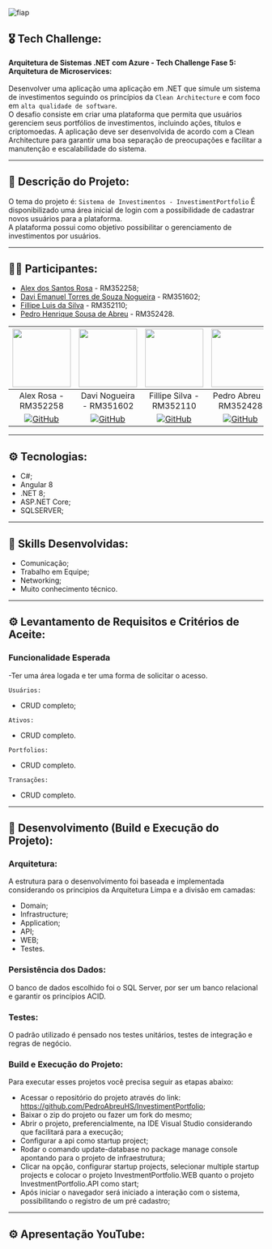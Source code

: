 ![fiap](https://github.com/daviEmanuelNogueira/Crm/assets/104274261/1c28656a-8218-41ed-aeed-5aeae252becc)

## 🎖️ Tech Challenge:
**Arquitetura de Sistemas .NET com Azure - Tech Challenge Fase 5: Arquitetura de Microservices:** <br>
<br>
Desenvolver uma aplicação uma aplicação em .NET que simule um sistema de investimentos seguindo os princípios da `Clean Architecture` e com foco em `alta qualidade de software`. <br>
O desafio consiste em criar uma plataforma que permita que usuários gerenciem seus portfólios de investimentos, incluindo ações, títulos e criptomoedas. A aplicação deve ser desenvolvida de acordo com a Clean Architecture para garantir uma boa separação de preocupações e facilitar a manutenção e escalabilidade do sistema.
__________________________________________________________________________________________________________________________________________________________________________________________________________________________________________________________________________________

## 📱 Descrição do Projeto:
O tema do projeto é: `Sistema de Investimentos - InvestimentPortfolio` 
É disponibilizado uma área inicial de login com a possibilidade de cadastrar novos usuários para a plataforma.<br>
A plataforma possui como objetivo possibilitar o gerenciamento de investimentos por usuários.

__________________________________________________________________________________________________________________________________________________________________________________________________________________________________________________________________________________

## 💂‍♀️ Participantes: 

- [Alex dos Santos Rosa](https://github.com/aleqsrosa) - RM352258; 
- [Davi Emanuel Torres de Souza Nogueira](https://github.com/daviEmanuelNogueira) - RM351602;
- [Fillipe Luis da Silva](https://github.com/fillipelsilva) - RM352110;
- [Pedro Henrique Sousa de Abreu](https://github.com/PedroAbreuHS) - RM352428.

| [<img loading= "lazy" src = "https://github.com/daviEmanuelNogueira/Crm/assets/104274261/2b4eee74-cbab-4192-91ab-19b75e45bc87" width=115>](https://github.com/aleqsrosa) | [<img loading= "lazy" src = "https://github.com/daviEmanuelNogueira/Crm/assets/104274261/e556f2d4-5312-4670-a54a-046c7de3a42d" width=115>](https://github.com/daviEmanuelNogueira) | [<img loading= "lazy" src = "https://github.com/daviEmanuelNogueira/Crm/assets/104274261/1455c943-2f52-4fcf-999b-1f1614f5cf0a" width=115>](https://github.com/fillipelsilva) | [<img loading= "lazy" src = "https://github.com/daviEmanuelNogueira/Crm/assets/104274261/0c879524-949c-492d-bf16-ea613defa63e" width=115>](https://github.com/PedroAbreuHS)
| :---: | :---: | :---: | :---: |
| Alex Rosa - RM352258 | Davi Nogueira - RM351602 | Fillipe Silva - RM352110 | Pedro Abreu - RM352428 |
| [![GitHub](https://img.shields.io/badge/-black?style=flat-square&logo=Github&link=https://github.com/danielecastroalves)](https://github.com/aleqsrosa) | [![GitHub](https://img.shields.io/badge/-black?style=flat-square&logo=Github&link=https://github.com/danielecastroalves)](https://github.com/daviEmanuelNogueira) | [![GitHub](https://img.shields.io/badge/-black?style=flat-square&logo=Github&link=https://github.com/danielecastroalves)](https://github.com/fillipelsilva) | [![GitHub](https://img.shields.io/badge/-black?style=flat-square&logo=Github&link=https://github.com/danielecastroalves)](https://github.com/PedroAbreuHS) |
__________________________________________________________________________________________________________________________________________________________________________________________________________________________________________________________________________________

## ⚙️ Tecnologias:
* C#;
* Angular 8
* .NET 8;
* ASP.NET Core;
* SQLSERVER;

__________________________________________________________________________________________________________________________________________________________________________________________________________________________________________________________________________________

## 🥋 Skills Desenvolvidas:
* Comunicação;
* Trabalho em Equipe;
* Networking;
* Muito conhecimento técnico.

__________________________________________________________________________________________________________________________________________________________________________________________________________________________________________________________________________________

## ⚙️ Levantamento de Requisitos e Critérios de Aceite:

### Funcionalidade Esperada
-Ter uma área logada e ter uma forma de solicitar o acesso.

`Usuários:`
- CRUD completo;

`Ativos:`
- CRUD completo.

`Portfolios:`
- CRUD completo.

`Transações:`
- CRUD completo.
__________________________________________________________________________________________________________________________________________________________________________________________________________________________________________________________________________________

## 🧪 Desenvolvimento (Build e Execução do Projeto):

### Arquitetura:
A estrutura para o desenvolvimento foi baseada e implementada considerando os principios da Arquitetura Limpa e a divisão em camadas:
- Domain;
- Infrastructure;
- Application;
- API;
- WEB;
- Testes.

### Persistência dos Dados:
O banco de dados escolhido foi o SQL Server, por ser um banco relacional e garantir os princípios ACID.

### Testes:
O padrão utilizado é pensado nos testes unitários, testes de integração e regras de negócio.

### Build e Execução do Projeto:
Para executar esses projetos você precisa seguir as etapas abaixo:
- Acessar o repositório do projeto através do link: https://github.com/PedroAbreuHS/InvestimentPortfolio;
- Baixar o zip do projeto ou fazer um fork do mesmo;
- Abrir o projeto, preferencialmente, na IDE Visual Studio considerando que facilitará para a execução;
- Configurar a api como startup project;
- Rodar o comando update-database no package manage console apontando para o projeto de infraestrutura;
- Clicar na opção, configurar startup projects, selecionar multiple startup projects e colocar o projeto InvestmentPortfolio.WEB quanto o projeto InvestmentPortfolio.API como start;
- Após iniciar o navegador será iniciado a interação com o sistema, possibilitando o registro de um pré cadastro;

__________________________________________________________________________________________________________________________________________________________________________________________________________________________________________________________________________________

## ⚙️ Apresentação YouTube:

